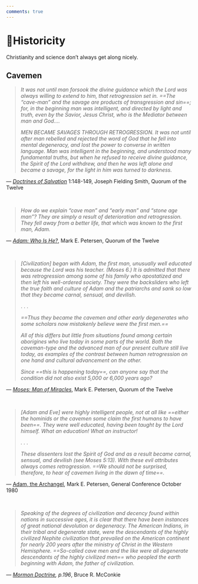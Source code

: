 ```yaml
---
comments: true
---
```

# 🌄Historicity
Christianity and science don’t always get along nicely.

## Cavemen
> *It was not until man forsook the divine guidance which the Lord was always willing to extend to him, that retrogression set in. ==The “cave-man” and the savage are products of transgression and sin==; for, in the beginning man was intelligent, and directed by light and truth, even by the Savior, Jesus Christ, who is the Mediator between man and God….*
>
> *MEN BECAME SAVAGES THROUGH RETROGRESSION. It was not until after man rebelled and rejected the word of God that he fell into mental degeneracy, and lost the power to converse in written language. Man was intelligent in the beginning, and understood many fundamental truths, but when he refused to receive divine guidance, the Spirit of the Lord withdrew, and then he was left alone and became a savage, for the light in him was turned to darkness.* 

— _[Doctrines of Salvation](https://archive.org/details/doctrinesofsalva00smit/page/n9/mode/2up)_ 1:148-149, Joseph Fielding Smith, Quorum of the Twelve

&nbsp;

> *How do we explain “cave man” and “early man” and “stone age man”? They are simply a result of deterioration and retrogression. They fell away from a better life, that which was known to the first man, Adam.*

— _[Adam: Who Is He?](https://archive.org/details/adamwhoishe00pete)_, Mark E. Petersen, Quorum of the Twelve

&nbsp;

> *[Civilization] began with Adam, the first man, unusually well educated because the Lord was his teacher. (Moses 6.) It is admitted that there was retrogression among some of his family who apostatized and then left his well-ordered society. They were the backsliders who left the true faith and culture of Adam and the patriarchs and sank so low that they became carnal, sensual, and devilish.*
>
> . . .
>
> *==Thus they became the cavemen and other early degenerates who some scholars now mistakenly believe were the first men.==*
>
> *All of this differs but little from situations found among certain aborigines who live today in some parts of the world. Both the caveman-type and the advanced man of our present culture still live today, as examples of the contrast between human retrogression on one hand and cultural advancement on the other.*
>
> *Since ==this is happening today==, can anyone say that the condition did not also exist 5,000 or 6,000 years ago?* 

— _[Moses: Man of Miracles](https://archive.org/details/mosesmanofmiracl00pete)_, Mark E. Petersen, Quorum of the Twelve

&nbsp;

> *[Adam and Eve] were highly intelligent people, not at all like ==either the hominids or the cavemen some claim the first humans to have been==. They were well educated, having been taught by the Lord himself. What an education! What an instructor!*
> 
> *. . .*
> 
> *These dissenters lost the Spirit of God and as a result became carnal, sensual, and devilish (see Moses 5:13). With these evil attributes always comes retrogression. ==We should not be surprised, therefore, to hear of cavemen living in the dawn of time==.* 
 
— [Adam, the Archangel](https://www.churchofjesuschrist.org/study/general-conference/1980/10/adam-the-archangel?lang=eng&id=p6-p17#p6), Mark E. Petersen, General Conference October 1980

&nbsp;

> *Speaking of the degrees of civilization and decency found within nations in successive ages, it is clear that there have been instances of great national devolution or degeneracy. The American Indians, in their tribal and degenerate state, were the descendants of the highly civilized Nephite civilization that prevailed on the American continent for nearly 200 years after the ministry of Christ in the Western Hemisphere. ==So-called cave men and the like were all degenerate descendants of the highly civilized men== who peopled the earth beginning with Adam, the father of civilization.*

— _[Mormon Doctrine](https://archive.org/details/mormondoctrine00mcco), p.196_, Bruce R. McConkie